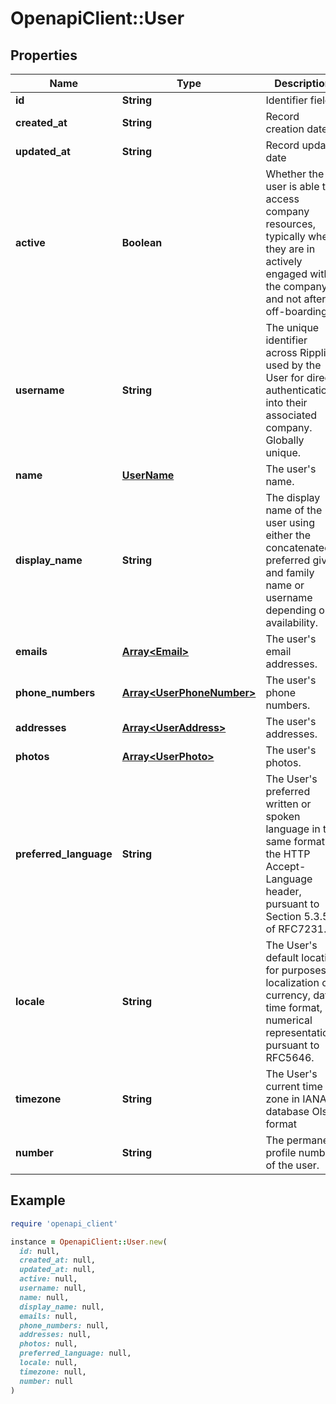 # OpenapiClient::User

## Properties

| Name | Type | Description | Notes |
| ---- | ---- | ----------- | ----- |
| **id** | **String** | Identifier field |  |
| **created_at** | **String** | Record creation date |  |
| **updated_at** | **String** | Record update date |  |
| **active** | **Boolean** | Whether the user is able to access company resources, typically when they are in actively engaged with the company and not after off-boarding. | [optional] |
| **username** | **String** | The unique identifier across Rippling used by the User for direct authentication into their associated company. Globally unique. | [optional] |
| **name** | [**UserName**](UserName.md) | The user&#39;s name. | [optional] |
| **display_name** | **String** | The display name of the user using either the concatenated preferred given and family name or username depending on availability. | [optional] |
| **emails** | [**Array&lt;Email&gt;**](Email.md) | The user&#39;s email addresses. | [optional] |
| **phone_numbers** | [**Array&lt;UserPhoneNumber&gt;**](UserPhoneNumber.md) | The user&#39;s phone numbers. | [optional] |
| **addresses** | [**Array&lt;UserAddress&gt;**](UserAddress.md) | The user&#39;s addresses. | [optional] |
| **photos** | [**Array&lt;UserPhoto&gt;**](UserPhoto.md) | The user&#39;s photos. | [optional] |
| **preferred_language** | **String** | The User&#39;s preferred written or spoken language in the same format of the HTTP Accept-Language header, pursuant to Section 5.3.5 of RFC7231. | [optional] |
| **locale** | **String** | The User&#39;s default location for purposes of localization of currency, date time format, or numerical representations pursuant to RFC5646. | [optional] |
| **timezone** | **String** | The User&#39;s current time zone in IANA database Olson format | [optional] |
| **number** | **String** | The permanent profile number of the user. | [optional] |

## Example

```ruby
require 'openapi_client'

instance = OpenapiClient::User.new(
  id: null,
  created_at: null,
  updated_at: null,
  active: null,
  username: null,
  name: null,
  display_name: null,
  emails: null,
  phone_numbers: null,
  addresses: null,
  photos: null,
  preferred_language: null,
  locale: null,
  timezone: null,
  number: null
)
```

